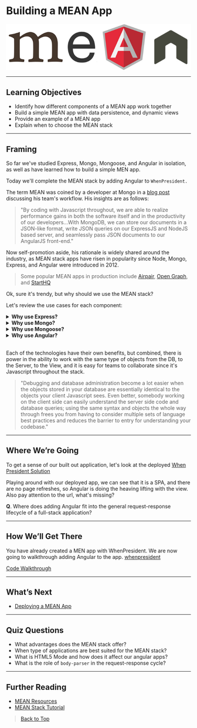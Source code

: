 # Building a MEAN App

![mean-logo](./images/mean-logo.jpeg)

---

## Learning Objectives

- Identify how different components of a MEAN app work together
- Build a simple MEAN app with data persistence, and dynamic views  
- Provide an example of a MEAN app
- Explain when to choose the MEAN stack

---

## Framing

So far we've studied Express, Mongo, Mongoose, and Angular in isolation, as well as have learned how to build a simple MEN app.

Today we'll complete the MEAN stack by adding Angular to `WhenPresident.`

The term MEAN was coined by a developer at Mongo in a [blog post](http://blog.mongodb.org/post/49262866911/the-mean-stack-mongodb-expressjs-angularjs-andMEAN) discussing his team's workflow. His insights are as follows:

> "By coding with Javascript throughout, we are able to realize performance gains in both the software itself and in the productivity of our developers...With MongoDB, we can store our documents in a JSON-­like format, write JSON queries on our ExpressJS and NodeJS based server, and seamlessly pass JSON documents to our AngularJS front-end."

Now self-promotion aside, his rationale is widely shared around the industry, as MEAN stack apps have risen in popularity since Node, Mongo, Express, and Angular were introduced in 2012.  

> Some popular MEAN apps in production include [Airpair](https://www.airpair.com/), [Open Graph](http://opengraph.io/), and [StartHQ](https://starthq.com/signup)

Ok, sure it's trendy, but why should we use the MEAN stack?

Let's review the use cases for each component:

<!-- Q: Why Express  -->
<details>
<summary>
<strong> Why use Express?</strong>
</summary>
<br>
Express is a minimal and flexible Node.js web application framework that provides a robust set of features for building web apps. Express works with a myriad of HTTP utility methods and middleware that allows developers to create robust APIs quickly and easily
 <br>
 <br>
</details>

<!-- Q: Why Mongo  -->
<details>
<summary>
<strong> Why use Mongo?</strong>
</summary>
<br>

MongoDB is an open-source document database that provides high performance, high availability, and automatic scaling
 <br>
 <br>
</details>

<!-- Q: Why Mongoose  -->
<details>
<summary>
<strong> Why use Mongoose? </strong>
</summary>
<br>

Like ActiveRecord for Rails, Mongoose is an ORM used to represent data from a Mongo database as models in a Javascript back-end. This makes performing CRUD actions to collections and documents in our DB easier.

 <br>
 <br>
</details>

<!-- Q: Why Angular  -->
<details>
<summary>
 <strong>Why use Angular?</strong>
</summary>
<br>

AngularJS is a robust front-end framework that makes it possible to easily and quickly build Single Page Applications. It has lots of functionality built in for rendering data, and swapping views in and out to give the impression of having multiple pages. It is fully extensible and works well with other libraries.

 <br>
 <br>
</details>

<br>

Each of the technologies have their own benefits, but combined, there is power in the ability to work with the same type of objects from the DB, to the Server, to the View, and it is easy for teams to collaborate since it's Javascript throughout the stack.

> "Debugging and database administration become a lot easier when the objects stored in your database are essentially identical to the objects your client Javascript sees. Even better, somebody working on the client side can easily understand the server side code and database queries; using the same syntax and objects the whole way through frees you from having to consider multiple sets of language best practices and reduces the barrier to entry for understanding your codebase."

---

## Where We’re Going

To get a sense of our built out application, let's look at the deployed [When President Solution](http://whenpresident.herokuapp.com)

Playing around with our deployed app, we can see that it is a SPA, and there are no page refreshes, so Angular is doing the heaving lifting with the view. Also pay attention to the url, what's missing?

**Q**. Where does adding Angular fit into the general request-response lifecycle of a full-stack application?

---

## How We’ll Get There

 You have already created a MEN app with WhenPresident. We are now going to walkthrough adding Angular to the app.  [whenpresident](https://github.com/ga-wdi-exercises/whenpresident)

[Code Walkthrough](angular-walkthrough-annotated.md)

---

## What’s Next

- [Deploying a MEAN App](https://github.com/ga-wdi-lessons/deploy-MEAN-app)

---

## Quiz Questions

- What advantages does the MEAN stack offer?
- When type of applications are best suited for the MEAN stack?
- What is HTML5 Mode and how does it affect our angular apps?
- What is the role of `body-parser` in the request-response cycle?

---

## Further Reading

- [MEAN Resources](https://github.com/ericdouglas/MEAN-Learning)
- [MEAN Stack Tutorial](https://thinkster.io/mean-stack-tutorial)

> [Back to Top](readme.md)
